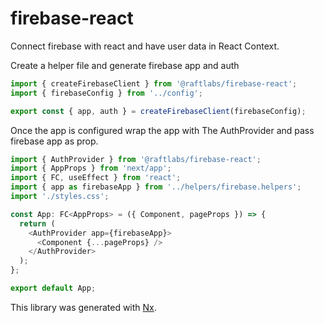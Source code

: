 # firebase-react

Connect firebase with react and have user data in React Context.

Create a helper file and generate firebase app and auth

```js
import { createFirebaseClient } from '@raftlabs/firebase-react';
import { firebaseConfig } from '../config';

export const { app, auth } = createFirebaseClient(firebaseConfig);
```

Once the app is configured wrap the app with The AuthProvider and pass firebase app as prop.

```js
import { AuthProvider } from '@raftlabs/firebase-react';
import { AppProps } from 'next/app';
import { FC, useEffect } from 'react';
import { app as firebaseApp } from '../helpers/firebase.helpers';
import './styles.css';

const App: FC<AppProps> = ({ Component, pageProps }) => {
  return (
    <AuthProvider app={firebaseApp}>
      <Component {...pageProps} />
    </AuthProvider>
  );
};

export default App;
```

This library was generated with [Nx](https://nx.dev).
